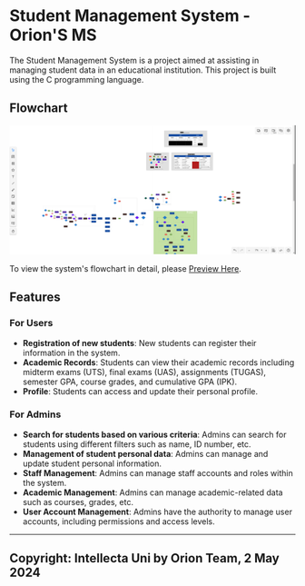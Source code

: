 # Student Management System - Orion'S MS

The Student Management System is a project aimed at assisting in managing student data in an educational institution. This project is built using the C programming language.


## Flowchart

![Flowchart](https://github.com/collegeid/intellecta_uni_markmap/blob/main/flow_ongoing.png)

To view the system's flowchart in detail, please [Preview Here](https://cacoo.com/diagrams/aoZuYT59UtRwv4Go/97711).


## Features

### For Users

- **Registration of new students**: New students can register their information in the system.
- **Academic Records**: Students can view their academic records including midterm exams (UTS), final exams (UAS), assignments (TUGAS), semester GPA, course grades, and cumulative GPA (IPK).
- **Profile**: Students can access and update their personal profile.

### For Admins

- **Search for students based on various criteria**: Admins can search for students using different filters such as name, ID number, etc.
- **Management of student personal data**: Admins can manage and update student personal information.
- **Staff Management**: Admins can manage staff accounts and roles within the system.
- **Academic Management**: Admins can manage academic-related data such as courses, grades, etc.
- **User Account Management**: Admins have the authority to manage user accounts, including permissions and access levels.

--------------------------------------------------------------------------------------------
Copyright: Intellecta Uni by Orion Team, 2 May 2024
--------------------------------------------------------------------------------------------
















